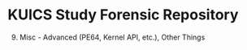 KUICS Study Forensic Repository
==============================================================================

9.  Misc		- Advanced (PE64, Kernel API, etc.), Other Things